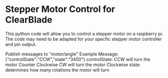 # Stepper Motor Control for ClearBlade

This python code will allow you to control a stepper motor on a raspberry pi. The code may need to be adapted for your specfic stepper motor controller and pin output.

Publish messages to "motor/angle"
Example Message:
{"controlState":"CCW","state":"3450"}
controlState: CCW will turn the motor Counter Clockwise
			   CW will turn the motor Clockwise
state: determines how many rotations the motor will turn